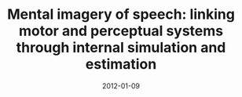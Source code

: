 ---
title: "Mental imagery of speech: linking motor and perceptual systems through internal simulation and estimation"
collection: publications
permalink: /publication/2012_mental-imagery-of-speech:-linking-motor-and-percep
date: 2012-01-09
year: 2012
venue: 'Frontiers in Psychology'
authors: 'Tian X, Poeppel D'
number: '100'
citation: 'Tian X, Poeppel D (2012). Mental imagery of speech: linking motor and perceptual systems through internal simulation and estimation. Frontiers in Psychology.'
category: 'article'
---